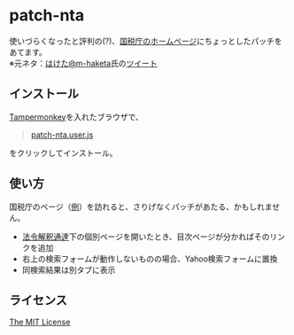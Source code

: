 patch-nta
=========

使いづらくなったと評判の(?)、[国税庁のホームページ](https://www.nta.go.jp/)にちょっとしたパッチをあてます。  
※元ネタ：[はけた@m-haketa](https://twitter.com/excelspeedup)氏の[ツイート](https://twitter.com/excelspeedup/status/987261677287559169)  


インストール
------------
[Tampermonkey](http://tampermonkey.net/)を入れたブラウザで、  

> [patch-nta.user.js](https://furyutei.github.io/patch-nta/src/js/patch-nta.user.js)  

をクリックしてインストール。  


使い方
------
国税庁のページ（[例](http://www.nta.go.jp/law/zeiho-kaishaku/tsutatsu/kihon/hojin/01/01_01.htm)）を訪れると、さりげなくパッチがあたる、かもしれません。  

- [法令解釈通達](http://www.nta.go.jp/law/zeiho-kaishaku/tsutatsu/menu.htm)下の個別ページを開いたとき、目次ページが分かればそのリンクを追加  
- 右上の検索フォームが動作しないものの場合、Yahoo検索フォームに置換  
- 同検索結果は別タブに表示  


ライセンス
----------
[The MIT License](https://github.com/furyutei/patch-nta/blob/master/LICENSE)  
